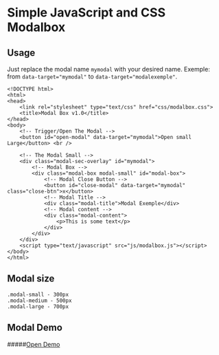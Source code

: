 # Simple JavaScript and CSS Modalbox

## Usage

Just replace the modal name ```mymodal``` with your desired name.
Exemple: from ``` data-target="mymodal" ``` to ``` data-target="modalexemple" ```.

```
<!DOCTYPE html>
<html>
<head>
    <link rel="stylesheet" type="text/css" href="css/modalbox.css">
    <title>Modal Box v1.0</title>
</head>
<body>
    <!-- Trigger/Open The Modal -->
    <button id="open-modal" data-target="mymodal">Open small Large</button> <br />

    <!-- The Modal Small -->
    <div class="modal-sec-overlay" id="mymodal">
        <!-- Modal Box -->
        <div class="modal-box modal-small" id="modal-box">
            <!-- Modal Close Button --> 
            <button id="close-modal" data-target="mymodal" class="close-btn">x</button>
            <!-- Modal Title -->
            <div class="modal-title">Modal Exemple</div>
            <!-- Modal content -->
            <div class="modal-content">
                <p>This is some text</p>
            </div>
        </div>
    </div>
    <script type="text/javascript" src="js/modalbox.js"></script>
</body>
</html>

```
## Modal size 
```
.modal-small - 300px
.modal-medium - 500px
.modal-large - 700px

```

## Modal Demo
#####[Open Demo](http://demo.dev-cristian.tk/javascript/modalbox/)
